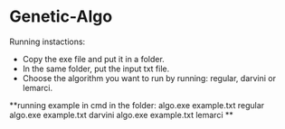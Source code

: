 # Genetic-Algo
Running instactions:
- Copy the exe file and put it in a folder.
- In the same folder, put the input txt file.
- Choose the algorithm you want to run by running: regular, darvini or lemarci.

**running example in cmd in the folder:
algo.exe example.txt regular
algo.exe example.txt darvini
algo.exe example.txt lemarci
**
